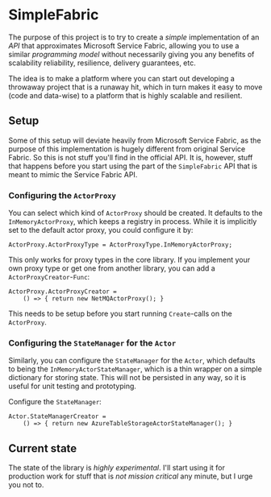 # SimpleFabric

The purpose of this project is to try to create a _simple_ implementation of an _API_ that approximates Microsoft Service Fabric, allowing you to use a similar _programming model_ without necessarily giving you any benefits of scalability reliability, resilience, delivery guarantees, etc.

The idea is to make a platform where you can start out developing a throwaway project that is a runaway hit, which in turn makes it easy to move (code and data-wise) to a platform that is highly scalable and resilient.

## Setup

Some of this setup will deviate heavily from Microsoft Service Fabric, as the purpose of this implementation is hugely different from original Service Fabric. So this is not stuff you'll find in the official API. It is, however, stuff that happens before you start using the part of the `SimpleFabric` API that is meant to mimic the Service Fabric API.

### Configuring the `ActorProxy`

You can select which kind of `ActorProxy` should be created. It defaults to the `InMemoryActorProxy`, which keeps a registry in process. While it is implicitly set to the default actor proxy, you could configure it by:

```
ActorProxy.ActorProxyType = ActorProxyType.InMemoryActorProxy;
```

This only works for proxy types in the core library. If you implement your own proxy type or get one from another library, you can add a `ActorProxyCreator`-`Func`:

```
ActorProxy.ActorProxyCreator = 
    () => { return new NetMQActorProxy(); }
```
This needs to be setup before you start running `Create`-calls on the `ActorProxy`.

### Configuring the `StateManager` for the `Actor` 

Similarly, you can configure the `StateManager` for the `Actor`, which defaults to being the `InMemoryActorStateManager`, which is a thin wrapper on a simple dictionary for storing state. This will not be persisted in any way, so it is useful for unit testing and prototyping.

Configure the `StateManager`:

```
Actor.StateManagerCreator = 
    () => { return new AzureTableStorageActorStateManager(); }
```

## Current state

The state of the library is _highly experimental_. I'll start using it for production work for stuff that is _not mission critical_ any minute, but I urge you not to. 
